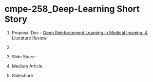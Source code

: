 # cmpe-258_Deep-Learning Short Story 

1. Proposal Doc - [Deep Reinforcement Learning in Medical Imaging: A Literature Review](https://arxiv.org/pdf/2103.05115.pdf)
2. 
3. Slide Share - 

2. Medium Article

3. Slideshare 


